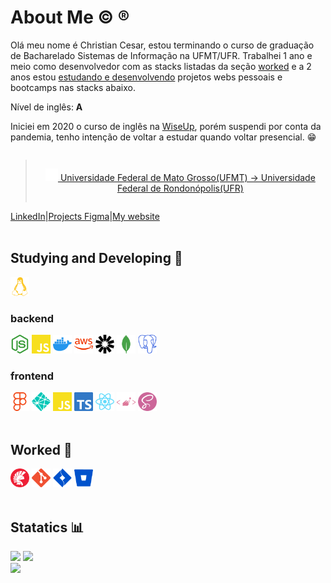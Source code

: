# About Me :copyright: :registered:

Olá meu nome é Christian Cesar, estou terminando o curso de graduação de Bacharelado  Sistemas de Informação na UFMT/UFR. Trabalhei 1 ano e meio como desenvolvedor com as stacks listadas da seção [worked](#worked) e a 2 anos estou [estudando e desenvolvendo](#studying-and-developing) projetos webs pessoais e bootcamps nas stacks abaixo.

Nível de inglês: **A**

Iniciei em 2020 o curso de inglês na [WiseUp](https://wiseup.com/), porém suspendi por conta da pandemia, tenho intenção de voltar a estudar quando voltar presencial. :grin:

<div align="center" style="display: flex;">
  
  > <a href="https://ufr.edu.br"/> <img width="20px"  src="./assets/university-solid.svg"/> Universidade Federal de Mato Grosso(UFMT) -> Universidade Federal de Rondonópolis(UFR) </a>

</div>

<div align="center" style="display: flex;">
  <a href="https://www.linkedin.com/in/christian-cesar-rodrigues-78240696/" target="_blank">LinkedIn </a> |
  <a href="https://www.figma.com/@christiancesar" target="_blank">Projects Figma </a>|
  <a href="https://copyrights.tech/" target="_blank">My website</a>

</div>




<br/>

## Studying and Developing :brain:
<div style="display: inline_block">
  <img width="30px"  src="./assets/linux.svg"/>  

  ### backend

  <img width="30px"  src="./assets/nodejs.svg"/>  
  <img width="30px"  src="./assets/javascript.svg"/>
  <img width="30px"  src="./assets/docker.svg"/>  
  <img width="30px"  src="./assets/aws.svg"/>  
  <img width="30px"  src="./assets/jwt.svg"/>  
  <img width="30px"  src="./assets/mongodb.svg"/> 
  <img width="30px"  src="./assets/postgresql.svg"/> 

  
  
  ### frontend
  <img width="30px"  src="./assets/figma.svg"/>  
  <img width="30px"  src="./assets/netlify.svg"/>  
  <img width="30px"  src="./assets/javascript.svg"/>  
  <img width="30px"  src="./assets/typescript.svg"/>  
  <img width="30px"  src="./assets/react.svg"/>    
  <img width="30px"  src="./assets/styledcomponent.svg"/>  
  <img width="30px"  src="./assets/sass.svg"/>  
  
  

</div>

<br/>

## Worked :beginner:

<div style="display: inline_block">
  <img width="30px"  src="./assets/delphi.svg"/>  
  <img width="30px"  src="./assets/git.svg"/>  
  <img width="30px"  src="./assets/atlassianjira.svg"/>  
  <img width="30px"  src="./assets/atlassianbitbucket.svg"/>  
</div>  

<br/>


## Statatics :bar_chart:
<div>
  <div> 
    <img height="180rem" src="https://github-readme-stats.vercel.app/api?username=christiancesar&show_icons=true&theme=react&include_all_commits=true&count_private=true"/>
    <img height="180rem" src="https://github-readme-stats.vercel.app/api/top-langs/?username=christiancesar&theme=react&layout=compact"/>
  </div>
  <img height="579rem" src="https://github-readme-stats.vercel.app/api/wakatime?username=@christiancesar&theme=react&layout=compact">

</div>






